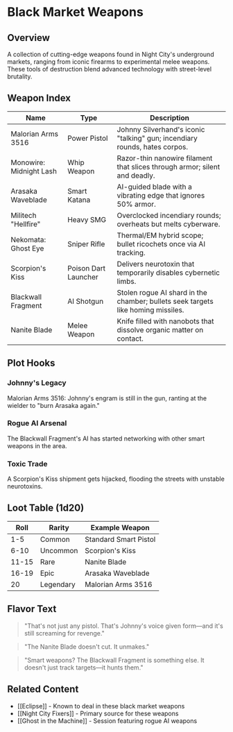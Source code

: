 # Black Market Weapons

## Overview
A collection of cutting-edge weapons found in Night City's underground markets, ranging from iconic firearms to experimental melee weapons. These tools of destruction blend advanced technology with street-level brutality.

## Weapon Index

| Name | Type | Description |
|------|------|-------------|
| Malorian Arms 3516 | Power Pistol | Johnny Silverhand's iconic "talking" gun; incendiary rounds, hates corpos. |
| Monowire: Midnight Lash | Whip Weapon | Razor-thin nanowire filament that slices through armor; silent and deadly. |
| Arasaka Waveblade | Smart Katana | AI-guided blade with a vibrating edge that ignores 50% armor. |
| Militech "Hellfire" | Heavy SMG | Overclocked incendiary rounds; overheats but melts cyberware. |
| Nekomata: Ghost Eye | Sniper Rifle | Thermal/EM hybrid scope; bullet ricochets once via AI tracking. |
| Scorpion's Kiss | Poison Dart Launcher | Delivers neurotoxin that temporarily disables cybernetic limbs. |
| Blackwall Fragment | AI Shotgun | Stolen rogue AI shard in the chamber; bullets seek targets like homing missiles. |
| Nanite Blade | Melee Weapon | Knife filled with nanobots that dissolve organic matter on contact. |

## Plot Hooks

### Johnny's Legacy
Malorian Arms 3516: Johnny's engram is still in the gun, ranting at the wielder to "burn Arasaka again."

### Rogue AI Arsenal
The Blackwall Fragment's AI has started networking with other smart weapons in the area.

### Toxic Trade
A Scorpion's Kiss shipment gets hijacked, flooding the streets with unstable neurotoxins.

## Loot Table (1d20)

| Roll | Rarity | Example Weapon |
|------|---------|---------------|
| 1-5 | Common | Standard Smart Pistol |
| 6-10 | Uncommon | Scorpion's Kiss |
| 11-15 | Rare | Nanite Blade |
| 16-19 | Epic | Arasaka Waveblade |
| 20 | Legendary | Malorian Arms 3516 |

## Flavor Text
> "That's not just any pistol. That's Johnny's voice given form—and it's still screaming for revenge."

> "The Nanite Blade doesn't cut. It unmakes."

> "Smart weapons? The Blackwall Fragment is something else. It doesn't just track targets—it hunts them."

## Related Content
- [[Eclipse]] - Known to deal in these black market weapons
- [[Night City Fixers]] - Primary source for these weapons
- [[Ghost in the Machine]] - Session featuring rogue AI weapons
